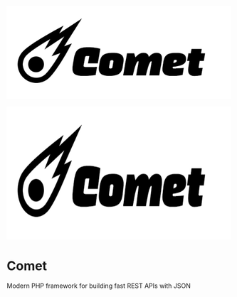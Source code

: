 ![](comet.png)

<p align="center">
  <img width="600" height="300" src="comet.png">
</p>

# Comet
Modern PHP framework for building fast REST APIs with JSON
